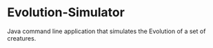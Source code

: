 # Evolution-Simulator
Java command line application that simulates the Evolution of a set of creatures.

